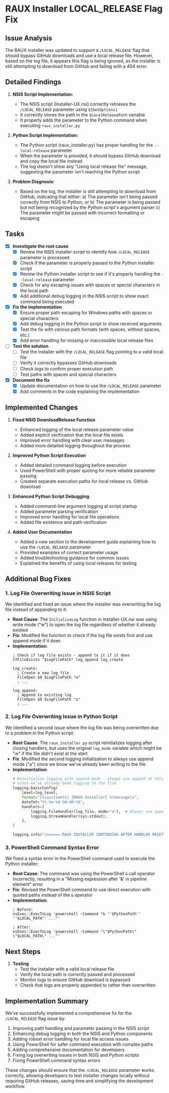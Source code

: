 # RAUX Installer LOCAL_RELEASE Flag Fix

## Issue Analysis
The RAUX installer was updated to support a `/LOCAL_RELEASE` flag that should bypass GitHub downloads and use a local release file. However, based on the log file, it appears this flag is being ignored, as the installer is still attempting to download from GitHub and failing with a 404 error.

## Detailed Findings

1. **NSIS Script Implementation:**
   - The NSIS script (Installer-UX.nsi) correctly retrieves the `/LOCAL_RELEASE` parameter using `${GetOptions}`
   - It correctly stores the path in the `$LocalReleasePath` variable
   - It properly adds the parameter to the Python command when executing `raux_installer.py`

2. **Python Script Implementation:**
   - The Python script (raux_installer.py) has proper handling for the `--local-release` parameter
   - When the parameter is provided, it should bypass GitHub download and copy the local file instead
   - The log doesn't show any "Using local release file" message, suggesting the parameter isn't reaching the Python script

3. **Problem Diagnosis:**
   - Based on the log, the installer is still attempting to download from GitHub, indicating that either:
     a) The parameter isn't being passed correctly from NSIS to Python, or
     b) The parameter is being passed but not being recognized by the Python script's argument parser
     c) The parameter might be passed with incorrect formatting or escaping

## Tasks

- [x] **Investigate the root cause**
  - [x] Review the NSIS installer script to identify how `/LOCAL_RELEASE` parameter is processed
  - [x] Check if the parameter is properly passed to the Python installer script
  - [x] Review the Python installer script to see if it's properly handling the `--local-release` parameter
  - [x] Check for any escaping issues with spaces or special characters in the local path
  - [x] Add additional debug logging in the NSIS script to show exact command being executed

- [x] **Fix the implementation**
  - [x] Ensure proper path escaping for Windows paths with spaces or special characters
  - [x] Add debug logging in the Python script to show received arguments
  - [x] Test the fix with various path formats (with spaces, without spaces, etc.)
  - [x] Add error handling for missing or inaccessible local release files

- [ ] **Test the solution**
  - [ ] Test the installer with the `/LOCAL_RELEASE` flag pointing to a valid local file
  - [ ] Verify it correctly bypasses GitHub downloads
  - [ ] Check logs to confirm proper execution path
  - [ ] Test paths with spaces and special characters

- [x] **Document the fix**
  - [x] Update documentation on how to use the `/LOCAL_RELEASE` parameter
  - [x] Add comments in the code explaining the implementation

## Implemented Changes

1. **Fixed NSIS DownloadRelease Function**
   - Enhanced logging of the local release parameter value
   - Added explicit verification that the local file exists 
   - Improved error handling with clear user messages
   - Added more detailed logging throughout the process

2. **Improved Python Script Execution**
   - Added detailed command logging before execution
   - Used PowerShell with proper quoting for more reliable parameter passing
   - Created separate execution paths for local release vs. GitHub download

3. **Enhanced Python Script Debugging**
   - Added command-line argument logging at script startup
   - Added parameter parsing verification
   - Improved error handling for local file operations
   - Added file existence and path verification

4. **Added User Documentation**
   - Added a new section to the development guide explaining how to use the `/LOCAL_RELEASE` parameter
   - Provided examples of correct parameter usage
   - Added troubleshooting guidance for common issues
   - Explained the benefits of using local releases for testing

## Additional Bug Fixes

### 1. Log File Overwriting Issue in NSIS Script
We identified and fixed an issue where the installer was overwriting the log file instead of appending to it:
   - **Root Cause**: The `InitializeLog` function in Installer-UX.nsi was using write mode ("w") to open the log file regardless of whether it already existed
   - **Fix**: Modified the function to check if the log file exists first and use append mode if it does
   - **Implementation**:
     ```nsi
     ; Check if log file exists - append to it if it does
     IfFileExists "$LogFilePath" log_append log_create
     
     log_create:
       ; Create a new log file
       FileOpen $0 $LogFilePath "w"
       ; ...

     log_append:
       ; Append to existing log
       FileOpen $0 $LogFilePath "a"
       ; ...
     ```

### 2. Log File Overwriting Issue in Python Script
We identified a second issue where the log file was being overwritten due to a problem in the Python script:
   - **Root Cause**: The `raux_installer.py` script reinitializes logging after closing handlers, but uses the original `log_mode` variable which might be "w" if the file didn't exist at the start
   - **Fix**: Modified the second logging initialization to always use append mode ("a") since we know we've already been writing to the file
   - **Implementation**:
     ```python
     # Reinitialize logging with append mode - always use append at this point
     # since we've already been logging to the file
     logging.basicConfig(
         level=log_level,
         format="[%(asctime)s] [RAUX-Installer] %(message)s",
         datefmt="%Y-%m-%d %H:%M:%S",
         handlers=[
             logging.FileHandler(log_file, mode="a"),  # Always use append mode here
             logging.StreamHandler(sys.stdout),
         ],
     )
     
     logging.info("\n===== RAUX INSTALLER CONTINUING AFTER HANDLER RESET =====")
     ```

### 3. PowerShell Command Syntax Error
We fixed a syntax error in the PowerShell command used to execute the Python installer:
   - **Root Cause**: The command was using the PowerShell `&` call operator incorrectly, resulting in a "Missing expression after '&' in pipeline element" error
   - **Fix**: Revised the PowerShell command to use direct execution with quoted paths instead of the `&` operator
   - **Implementation**:
     ```nsi
     ; Before:
     nsExec::ExecToLog 'powershell -Command "& ''$PythonPath'' ''$LOCAL_PATH'' ..."'
     
     ; After:
     nsExec::ExecToLog 'powershell -Command "\"$PythonPath\" \"$LOCAL_PATH\" ..."'
     ```

## Next Steps

1. **Testing**
   - Test the installer with a valid local release file
   - Verify the local path is correctly passed and processed
   - Monitor logs to ensure GitHub download is bypassed
   - Check that logs are properly appended to rather than overwritten

## Implementation Summary

We've successfully implemented a comprehensive fix for the `/LOCAL_RELEASE` flag issue by:

1. Improving path handling and parameter passing in the NSIS script
2. Enhancing debug logging in both the NSIS and Python components
3. Adding robust error handling for local file access issues
4. Using PowerShell for safer command execution with complex paths
5. Adding comprehensive documentation for developers
6. Fixing log overwriting issues in both NSIS and Python scripts
7. Fixing PowerShell command syntax errors

These changes should ensure that the `/LOCAL_RELEASE` parameter works correctly, allowing developers to test installer changes locally without requiring GitHub releases, saving time and simplifying the development workflow.
